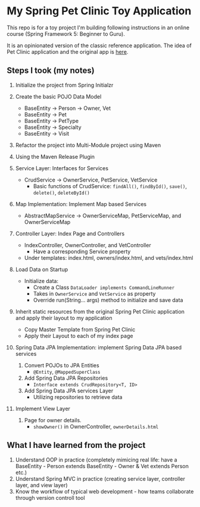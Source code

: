 # My Spring Pet Clinic Toy Application

This repo is for a toy project I'm building following instructions in an online course (Spring Framework 5: Beginner to Guru). 

It is an opinionated version of the classic reference application. The idea of Pet Clinic application and the original app is [here](https://github.com/spring-projects/spring-petclinic).

## Steps I took (my notes)

1. Initialize the project from Spring Initialzr

2. Create the basic POJO Data Model
    - BaseEntity -> Person -> Owner, Vet
    - BaseEntity -> Pet
    - BaseEntity -> PetType
    - BaseEntity -> Specialty
    - BaseEntity -> Visit
    
3. Refactor the project into Multi-Module project using Maven

4. Using the Maven Release Plugin

5. Service Layer: Interfaces for Services 
    - CrudService -> OwnerService, PetService, VetService
       - Basic functions of CrudService: `findAll()`, `findById()`, `save()`, `delete()`, `deleteById()`
       
6. Map Implementation: Implement Map based Services
    - AbstractMapService -> OwnerServiceMap, PetServiceMap, and OwnerServiceMap
    
7. Controller Layer: Index Page and Controllers
    - IndexController, OwnerController, and VetController
        - Have a corresponding Service property
    - Under templates: index.html, owners/index.html, and vets/index.html
    
8. Load Data on Startup
    - Initialize data:
        - Create a Class `DataLoader implements CommandLineRunner`
        - Takes in `OwnerService` and `VetService` as property
        - Override run(String... args) method to initialize and save data
        
9. Inherit static resources from the original Spring Pet Clinic application and apply their layout to my application
    - Copy Master Template from Spring Pet Clinic
    - Apply their Layout to each of my index page
    
10. Spring Data JPA Implementation: implement Spring Data JPA based services
    1. Convert POJOs to JPA Entities
        - `@Entity`, `@MappedSuperClass`
    2. Add Spring Data JPA Repositories
        - `Interface extends CrudRepository<T, ID>`
    3. Add Spring Data JPA services Layer
        - Utilizing repositories to retrieve data
        
11. Implement View Layer
    1. Page for owner details.
        - `showOwner()` in OwnerController, `ownerDetails.html`
        
    
## What I have learned from the project
1. Understand OOP in practice (completely mimicing real life: have a BaseEntity - Person extends BaseEntity - Owner & Vet extends Person etc.)
2. Understand Spring MVC in practice (creating service layer, controller layer, and view layer)
3. Know the workflow of typical web development - how teams collaborate through version controll tool
